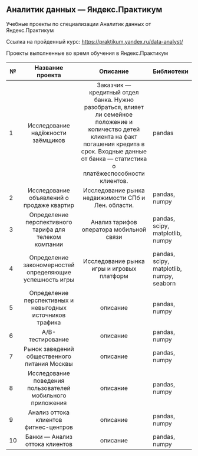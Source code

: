 ## Аналитик данных — Яндекс.Практикум

Учебные проекты по специализации Аналитик данных от Яндекс.Практикум

Ссылка на пройденный курс: https://praktikum.yandex.ru/data-analyst/

Проекты выполненные во время обучения в Яндекс.Практикум


| № | Название проекта | Описание | Библиотеки |
|---|:----:|:----:|:----------|
| 1 | Исследование надёжности заёмщиков | Заказчик — кредитный отдел банка. Нужно разобраться, влияет ли семейное положение и количество детей клиента на факт погашения кредита в срок. Входные данные от банка — статистика о платёжеспособности клиентов. | pandas |
| 2 | Исследование объявлений о продаже квартир | Исследование рынка недвижимости СПб и Лен. области. | pandas, numpy |
| 3 | Определение перспективного тарифа для телеком компании | Анализ тарифов оператора мобильной связи | pandas, scipy, matplotlib, numpy |
| 4 | Определение закономерностей определяющие успешность игры | Исследование рынка игры и игровых платформ | pandas, scipy, matplotlib, numpy, seaborn |
| 5 | Определение перспективных и невыгодных источников трафика | описание | pandas, numpy | 
| 6 | A/B-тестирование | описание | pandas, numpy |
| 7 | Рынок заведений общественного питания Москвы | описание | pandas, numpy |
| 8 | Исследование поведения пользователей мобильного приложения | описание | pandas, numpy |
| 9 | Анализ оттока клиентов фитнес-центров | описание | pandas, numpy |
| 10 | Банки — Анализ оттока клиентов | описание | pandas, numpy |

